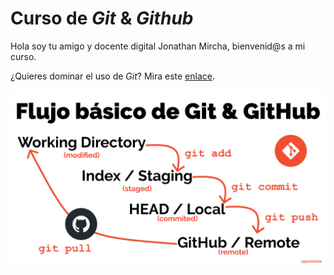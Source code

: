 # Curso de _Git_ & _Github_

Hola soy tu amigo y docente digital Jonathan Mircha, bienvenid@s a mi curso.

¿Quieres dominar el uso de _Git_? Mira este [enlace](https://jonmircha.com/git).

![Flujo de Git](git-flow.png)